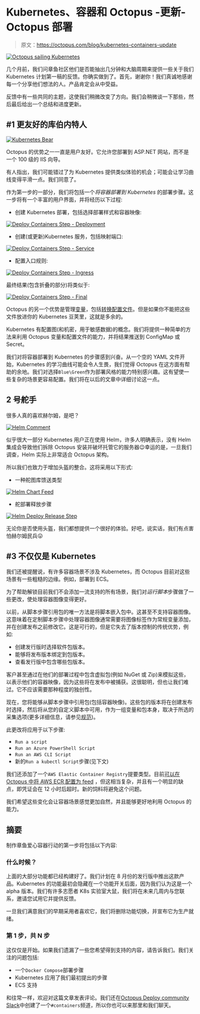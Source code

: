 # Kubernetes、容器和 Octopus -更新- Octopus 部署

> 原文：<https://octopus.com/blog/kubernetes-containers-update>

[![Octopus sailing Kubernetes](img/c678ae356f196b3487f01f27f99b8a05.png)](#)

几个月前，我们问章鱼社区他们是否能抽出几分钟和大脑周期来提供一些关于我们 Kubernetes 计划第一稿的反馈。你确实做到了。首先，谢谢你！我们真诚地感谢每一个分享他们想法的人。产品肯定会从中受益。

反馈中有一些共同的主题，这使我们稍微改变了方向。我们会稍微谈一下那些，然后最后给出一个总结和进度更新。

## #1 更友好的库伯内特人

[![Kubernetes Bear](img/be2b5a738fab4313ae319b9b89a69758.png)](#)

Octopus 的优势之一一直是用户友好。它允许您部署到 ASP.NET 网站，而不是一个 100 级的 IIS 向导。

有人指出，我们可能错过了为 Kubernetes 提供类似体验的机会；可能会让学习曲线变得平滑一点。我们同意了。

作为第一步的一部分，我们将包括一个*将容器部署到 Kubernetes* 的部署步骤。这一步将有一个丰富的用户界面，并将经历以下过程:

*   创建 Kubernetes 部署，包括选择部署样式和容器映像:

[![Deploy Containers Step - Deployment](img/d30ebff1d90dc3bd2d00bbbd104475e8.png)](#)

*   创建(或更新)Kubernetes 服务，包括映射端口:

[![Deploy Containers Step - Service](img/0f656f32699c9e31301f0d3ce242238c.png)](#)

*   配置入口规则:

[![Deploy Containers Step - Ingress](img/d333d6a0dbceec984c517c1ec5145524.png)](#)

最终结果(包含折叠的部分)将类似于:

[![Deploy Containers Step - Final](img/81c3fc56990d531f24e3e396aa2f3f0b.png)](#)

Octopus 的另一个优势是管理[变量](https://octopus.com/docs/deployment-process/variables)，包括[转换配置文件](https://octopus.com/docs/deployment-process/configuration-features)。但是如果你不能把这些文件放进你的 Kubernetes 豆荚里，这就是多余的。

Kubernetes 有配置图(和机密，用于敏感数据)的概念。我们将提供一种简单的方法来利用 Octopus 变量和配置文件的能力，并将结果推送到 ConfigMap 或 Secret。

我们对将容器部署到 Kubernetes 的步骤感到兴奋。从一个空的 YAML 文件开始，Kubernetes 的学习曲线可能会令人生畏，我们觉得 Octopus 在这方面有帮助的余地。我们对选择`Blue\Green`作为部署风格的能力特别感兴趣。这有望使一些复杂的场景更容易配置。我们将在以后的文章中详细讨论这一点。

## 2 号舵手

很多人真的喜欢赫尔姆，是吧？

[![Helm Comment](img/9903aa338248b03c515b12065628a33d.png)](#)

似乎很大一部分 Kubernetes 用户正在使用 Helm，许多人明确表示，没有 Helm 集成会导致他们拆除 Octopus 安装并破坏托管它的服务器😉幸运的是，一旦我们调查，Helm 实际上非常适合 Octopus 架构。

所以我们也致力于增加头盔的整合。这将采用以下形式:

*   一种舵图库馈送类型

[![Helm Chart Feed](img/d8f3a957c16503fea94ce412a280c63c.png)](#)

*   舵部署释放步骤

[![Helm Deploy Release Step](img/379c69112e353fb29162228ef8c30c42.png)](#)

无论你是否使用头盔，我们都想提供一个很好的体验。好吧，说实话，我们有点害怕赫尔姆民兵😛

## #3 不仅仅是 Kubernetes

我们还被提醒说，有许多容器场景不涉及 Kubernetes，而 Octopus 目前对这些场景有一些粗糙的边缘。例如，部署到 ECS。

为了帮助解锁目前我们不会添加一流支持的所有场景，我们对*运行脚本*步骤做了一些更改，使处理容器图像变得更好。

以前，从脚本步骤引用包的唯一方法是将脚本嵌入包中。这甚至不支持容器图像。这意味着在定制脚本步骤中处理容器图像通常需要将图像标签作为常规变量添加，并在创建发布之前修改它。这是可行的，但是它失去了版本控制的传统优势，例如:

*   创建发行版时选择软件包版本。
*   能够将发布版本绑定到包版本。
*   查看发行版中包含哪些包版本。

客户甚至通过在他们的部署过程中包含虚拟包(例如 NuGet 或 Zip)来模拟这些，以表示他们的容器映像，因为这些将在发布中被捕获。这很聪明，但也让我们难过。它不应该需要那种程度的独创性。

现在，您将能够从脚本步骤中引用包(包括容器映像)。这些包的版本将在创建发布时选择，然后将从您的自定义脚本中可用，作为一组变量和包本身，取决于所选的采集选项(更多详细信息，请参见[规范](https://github.com/OctopusDeploy/Specs/blob/master/Script-Step-Packages/index.md))。

此更改将应用于以下步骤:

*   `Run a script`
*   `Run an Azure PowerShell Script`
*   `Run an AWS CLI Script`
*   新的`Run a kubectl Script`步骤(见下文)

我们还添加了一个`AWS Elastic Container Registry`提要类型。目前[可以在 Octopus 中将 AWS ECR 配置为 feed](https://octopus.com/docs/packaging-applications/package-repositories/registries/amazon-ec2-container-services#amazon-ec2-container-service) ，但这相当复杂，并且有一个明显的缺点，即凭证会在 12 小时后超时。新的饲料将避免这个问题。

我们希望这些变化会让容器场景感觉更加自然，并且能够更好地利用 Octopus 的能力。

## 摘要

制作章鱼爱心容器行动的第一步将包括以下内容:

### 什么时候？

上面的大部分功能都已经构建好了。我们计划在 8 月份的发行版中推出这款产品。Kubernetes 的功能最初会隐藏在一个功能开关后面，因为我们认为这是一个 alpha 版本。我们有许多志愿者 K8s 实验室大鼠，我们将在未来几周内与您联系，邀请您试用它并提供反馈。

一旦我们满意我们的早期采用者喜欢它，我们将删除功能切换，并宣布它为生产就绪。

### 第 1 步，共 N 步

这仅仅是开始。如果我们遗漏了一些您希望得到支持的内容，请告诉我们。我们关注的问题包括:

*   一个`Docker Compose`部署步骤
*   Kubernetes 应用了我们最初提出的步骤
*   ECS 支持

和往常一样，欢迎对这篇文章发表评论。我们还在[Octopus Deploy community Slack](https://join.slack.com/t/octopususergroup/shared_invite/MjMxOTEzMTE2NjcyLTE1MDM5MTc1MTUtZmVlYjBjMmZhMA)中创建了一个`#containers`频道，所以你也可以来那里和我们聊天。